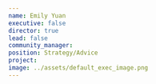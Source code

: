 ```yaml
---
name: Emily Yuan
executive: false
director: true
lead: false
community_manager:   
position: Strategy/Advice
project:  
image: ../assets/default_exec_image.png
---
```

